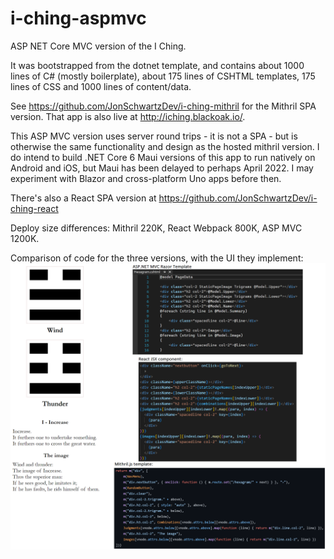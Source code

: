 # i-ching-aspmvc
ASP NET Core MVC version of the I Ching.

It was bootstrapped from the dotnet template, and contains about 1000 lines of C# (mostly boilerplate), about 175 lines of CSHTML templates, 175 lines of CSS and 1000 lines of content/data.

See https://github.com/JonSchwartzDev/i-ching-mithril for the Mithril SPA version. That app is also live at http://iching.blackoak.io/. 

This ASP MVC version uses server round trips - it is not a SPA - but is otherwise the same functionality and design as the hosted mithril version. I do intend to build .NET Core 6 Maui versions of this app to run natively on Android and iOS, but Maui has been delayed to perhaps April 2022. I may experiment with Blazor and cross-platform Uno apps before then.

There's also a React SPA version at https://github.com/JonSchwartzDev/i-ching-react 

Deploy size differences: Mithril 220K, React Webpack 800K, ASP MVC 1200K.

Comparison of code for the three versions, with the UI they implement:
![Comparison of code for the three versions, with the UI they implement](https://github.com/JonSchwartzDev/i-ching-mithril/blob/master/iChing%20hexagram%20in%20three%20versions.png)
